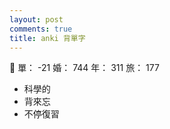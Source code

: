 ```yaml
---
layout: post
comments: true
title: anki 背單字
---
```


:angel: 單： -21 婚： 744 年： 311 旅： 177

- 科學的
- 背來忘
- 不停復習

